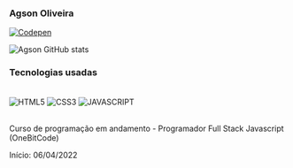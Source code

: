 ### Agson Oliveira 
[![Codepen](https://img.shields.io/badge/LinkedIn-0077B5?style=for-the-badge&logo=linkedin&logoColor=white)](https://www.linkedin.com/in/agson-oliveira-38b059229)

![Agson GitHub stats](https://github-readme-stats.vercel.app/api?username=agsonolv&show_icons=true&theme=dark)

### Tecnologias usadas

<div style="display: inline_block"><br/>
  <img align="center" alt="HTML5" src="https://img.shields.io/badge/HTML5-E34F26?style=for-the-badge&logo=html5&logoColor=white"/>
  <img align="center" alt="CSS3" src="https://img.shields.io/badge/CSS3-1572B6?style=for-the-badge&logo=css3&logoColor=white"/>
  <img align="center" alt="JAVASCRIPT" src="https://img.shields.io/badge/JavaScript-323330?style=for-the-badge&logo=javascript&logoColor=F7DF1E"/>
</div><br/>

Curso de programação em andamento - Programador Full Stack Javascript (OneBitCode)

Início: 06/04/2022

